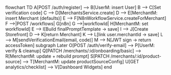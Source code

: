 flowchart TD A[POST /auth/register] --> B[UserM: insert User] B --> C[Set verification code] C --> D[MerchantsService.create] D --> E[MerchantM: insert Merchant (defaults)] E --> F[N8nWorkflowService.createForMerchant] F -->|POST /workflows| G[n8n] G -->|workflowId| H[MerchantM: set workflowId] E --> I[Build finalPromptTemplate -> save] I --> J[Create Storefront] D --> K[return Merchant] K --> L[link user.merchantId -> save] L --> M[sendVerificationEmail(email, code)] M --> N[JWT sign -> return accessToken] subgraph Later O[POST /auth/verify-email] --> P[UserM: verify & cleanup] Q[PATCH /merchants/:id/onboarding/basic] --> R[MerchantM: update + rebuild prompt] S[PATCH /merchants/:id/product-source] --> T[MerchantM: update productSourceConfig] U[GET analytics/checklist] --> V[Dashboard Widgets] end
